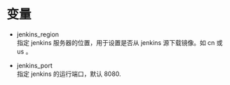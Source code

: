 # 变量

- jenkins_region  
  指定 jenkins 服务器的位置，用于设置是否从 jenkins 源下载镜像。如 cn 或 us 。

- jenkins_port  
  指定 jenkins 的运行端口，默认 8080.
